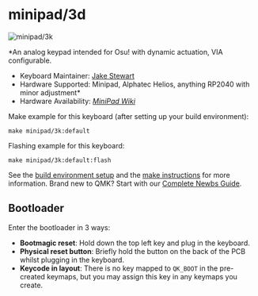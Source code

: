 # minipad/3d
![minipad/3k]()

*An analog keypad intended for Osu! with dynamic actuation, VIA configurable.

* Keyboard Maintainer: [Jake Stewart](https://github.com/RephlexZero)
* Hardware Supported: Minipad, Alphatec Helios, anything RP2040 with minor adjustment*
* Hardware Availability: *[MiniPad Wiki](https://minipad.minii.moe)*

Make example for this keyboard (after setting up your build environment):

    make minipad/3k:default

Flashing example for this keyboard:

    make minipad/3k:default:flash

See the [build environment setup](https://docs.qmk.fm/#/getting_started_build_tools) and
the [make instructions](https://docs.qmk.fm/#/getting_started_make_guide) for more information. Brand new to QMK? Start
with our [Complete Newbs Guide](https://docs.qmk.fm/#/newbs).

## Bootloader

Enter the bootloader in 3 ways:

* **Bootmagic reset**: Hold down the top left key and plug in the keyboard.
* **Physical reset button**: Briefly hold the button on the back of the PCB whilst plugging in the keyboard.
* **Keycode in layout**: There is no key mapped to `QK_BOOT` in the pre-created keymaps, but you may assign this key in any keymaps you create.
